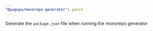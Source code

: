 ```yaml
---
"@pagopa/monorepo-generator": patch
---
```


Generate the `package.json` file when running the monorepo generator
